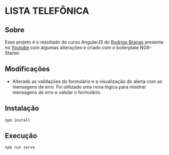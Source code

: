 # LISTA TELEFÔNICA

## Sobre  
Esse projeto é o resultado do curso AngularJS do [Rodrigo Branas](https://www.linkedin.com/in/rodrigobranas/) 
presente no [Youtube](https://www.youtube.com/playlist?list=PLQCmSnNFVYnTD5p2fR4EXmtlR6jQJMbPb) com algumas alterações
e criado com o boilerplate NG6-Starter.

## Modificações  
* Alterado as validações do formulário e a visualização do alerta com as mensagens de erro. 
Foi utilizado uma nova lógica para mostrar mensagens de erro e validar o formulário.

## Instalação  
```npm install```

## Execução  
```npm run serve```

